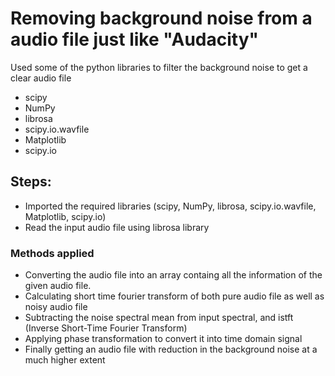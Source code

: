 
# Removing background noise from a audio file just like "Audacity"

Used some of the python libraries to filter the background noise to get a clear audio file

* scipy
* NumPy
* librosa
* scipy.io.wavfile
* Matplotlib
* scipy.io


## Steps:
* Imported the required libraries (scipy, NumPy, librosa, scipy.io.wavfile, Matplotlib, scipy.io)
* Read the input audio file using librosa library

### Methods applied 
* Converting the audio file into an array containg all the information of the given audio file.
* Calculating short time fourier transform of both pure audio file as well as noisy audio file 
* Subtracting the noise spectral mean from input spectral, and istft (Inverse Short-Time Fourier Transform)
* Applying phase transformation to convert it into time domain signal
* Finally getting an audio file with reduction in the background noise at a much higher extent




